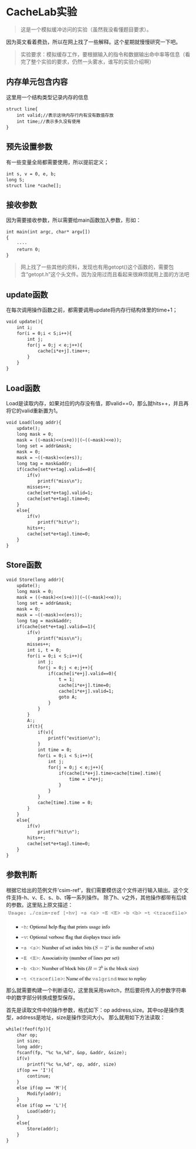 # CacheLab实验
>这是一个模拟缓冲访问的实验（虽然我没看懂题目要求）。

因为英文看着费劲，所以在网上找了一些解释。这个星期就慢慢研究一下吧。

>实验要求：模拟缓存工作，要根据输入的指令和数据输出命中率等信息（看完了整个实验的要求，仍然一头雾水，谁写的实验介绍啊）

## 内存单元包含内容
这里用一个结构类型记录内存的信息
```
struct line{
	int valid;//表示这块内存行内有没有数值存放
	int time;//表示多久没有使用
}
```

## 预先设置参数
有一些变量全局都需要使用，所以提前定义；
```
int s, v = 0, e, b;
long S;
struct line *cache[];
```
## 接收参数
因为需要接收参数，所以需要给main函数加入参数，形如：
```
int main(int argc, char* argv[])
{
	····
	return 0;
}
```
>网上找了一些其他的资料，发现也有用getopt()这个函数的，需要包含“getopt.h”这个头文件。因为没用过而且看起来很麻烦就用上面的方法吧

## update函数
在每次调用操作函数之前，都需要调用update将内存行结构体里的time+1；
```
void update(){
	int i;
	for(i = 0;i < S;i++){
		int j;
		for(j = 0;j < e;j++){
			cache[i*e+j].time++;
		}
	}
}
```

## Load函数
Load是读取内存，如果对应的内存没有值，即valid==0，那么就hits++，并且再将它的valid重新置为1。
```
void Load(long addr){
	update();
	long mask = 0;
	mask = ((~mask)<<(s+e))|(~((~mask)<<e));
	long set = addr&mask;
	mask = 0;
	mask = ~((~mask)<<(e+s));
	long tag = mask&addr;
	if(cache[set*e+tag].valid==0){
		if(v)
			printf("miss\n");
		misses++;
		cache[set*e+tag].valid=1;
		cache[set*e+tag].time=0;
	}
	else{
		if(v)
			printf("hit\n");
		hits++;
		cache[set*e+tag].time=0;
	}
}
```

## Store函数
```
void Store(long addr){
	update();
	long mask = 0;
	mask = ((~mask)<<(s+e))|(~((~mask)<<e));
	long set = addr&mask;
	mask = 0;
	mask = ~((~mask)<<(e+s));
	long tag = mask&addr;
	if(cache[set*e+tag].valid==1){
		if(v)
			printf("miss\n");
		misses++;
		int i, t = 0;
		for(i = 0;i < S;i++){
			int j;
			for(j = 0;j < e;j++){
				if(cache[i*e+j].valid==0){
					t = 1;
					cache[i*e+j].time=0;
					cache[i*e+j].valid=1;
					goto A;
				}
			}
		}
		A:;
		if(t){
			if(v){
				printf("evition\n");
			}
			int time = 0;
			for(i = 0;i < S;i++){
				int j;
				for(j = 0;j < e;j++){
					if(cache[i*e+j].time>cache[time].time){
						time = i*e+j;
					}
				}
			}
			cache[time].time = 0;
		}
	}
	else{
		if(v)
			printf("hit\n");
		hits++;
		cache[set*e+tag].time=0;
	}
}
```

## 参数判断
根据它给出的范例文件‘csim-ref’，我们需要模仿这个文件进行输入输出。这个文件支持-h、v、E、s、b、t等一系列操作。
除了h、v之外，其他操作都带有后续的参数。这里贴上原文描述：![](CacheLab实验_files/1.jpg)
那么就需要构建一个判断语句，这里我采用switch，然后要将传入的参数字符串中的数字部分转换成整型保存。

首先是读取文件中的操作参数，格式如下：op address,size。其中op是操作类型，address是地址，size是操作空间大小。
那么就用如下方法读取：
```
while(!feof(fp)){
	char op;
	int size;
	long addr;
	fscanf(fp, "%c %x,%d", &op, &addr, &size);
	if(v)
		printf("%c %x,%d", op, addr, size)
	if(op == 'I'){
		continue;
	}
	else if(op == 'M'){
		Modify(addr);
	}
	else if(op == 'L'){
		Load(addr);
	}
	else{
		Store(addr);
	}
}
```